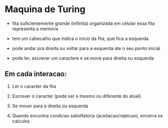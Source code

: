 # Maquina de Turing

- fita suficientemente grande (infinita) organizada em célular
essa fita representa a memoria

- tem um cabecalho que indica o inicio da fita, que fica a esquerda

- pode andar pra direita ou voltar para a esquerda ate o seu ponto inicial

- pode ler, escrever um caractere e se move para direita ou esquerda

## Em cada interacao:
1. Ler o caracter da fita
   
2. Escrever o caracter (pode ser o mesmo ou diferente do atual)
3. Se mover para a direita ou esquerda 
4. Quando encontra condicao satistfatoria (aceitacao/rejeicao), encerra os calculos
